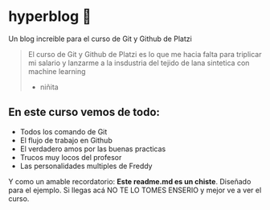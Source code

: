# hyperblog :green_heart:
Un blog increible para el curso de Git y Github de Platzi
> El curso de Git y Github de Platzi es lo que me hacia falta para triplicar mi salario y lanzarme a la insdustria del tejido de lana sintetica con machine learning
> - niñita

## En este curso vemos de todo:
* Todos los comando de Git 
* El flujo de trabajo en Github
* El verdadero amos por las buenas practicas
* Trucos muy locos del profesor
* Las personalidades multiples de Freddy 

Y como un amable recordatorio: **Este readme.md es un chiste**. Diseñado para el ejemplo. Si llegas acá NO TE LO TOMES ENSERIO y mejor ve a ver el curso.

